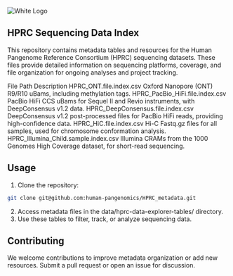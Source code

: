 ![White Logo](https://s3-us-west-2.amazonaws.com/human-pangenomics/backup/logo-proof-full.png)

## HPRC Sequencing Data Index

This repository contains metadata tables and resources for the Human Pangenome Reference Consortium (HPRC) sequencing datasets. These files provide detailed information on sequencing platforms, coverage, and file organization for ongoing analyses and project tracking.

File Path	Description
HPRC_ONT.file.index.csv	Oxford Nanopore (ONT) R9/R10 uBams, including methylation tags.
HPRC_PacBio_HiFi.file.index.csv	PacBio HiFi CCS uBams for Sequel II and Revio instruments, with DeepConsensus v1.2 data.
HPRC_DeepConsensus.file.index.csv	DeepConsensus v1.2 post-processed files for PacBio HiFi reads, providing high-confidence data.
HPRC_HiC.file.index.csv	Hi-C Fastq.gz files for all samples, used for chromosome conformation analysis.
HPRC_Illumina_Child.sample.index.csv	Illumina CRAMs from the 1000 Genomes High Coverage dataset, for short-read sequencing.

## Usage
1. Clone the repository:
```bash
git clone git@github.com:human-pangenomics/HPRC_metadata.git
```
2. Access metadata files in the data/hprc-data-explorer-tables/ directory.
3. Use these tables to filter, track, or analyze sequencing data.


## Contributing
We welcome contributions to improve metadata organization or add new resources. Submit a pull request or open an issue for discussion.